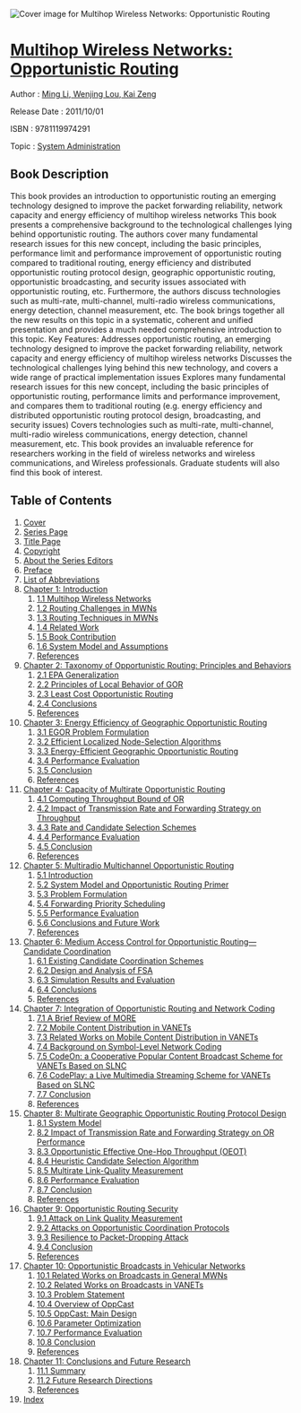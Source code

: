 ![Cover image for Multihop Wireless Networks: Opportunistic Routing](https://imgdetail.ebookreading.net/cover/cover/system_admin/EB9781119974291.jpg)

[Multihop Wireless Networks: Opportunistic Routing](https://ebookreading.net/view/book/Multihop+Wireless+Networks%3A+Opportunistic+Routing-EB9781119974291_1.html "Multihop Wireless Networks: Opportunistic Routing")
====================================================================================================================

Author : [Ming Li](https://ebookreading.net/search/author/Ming+Li),[ Wenjing Lou](https://ebookreading.net/search/author/+Wenjing+Lou),[ Kai Zeng](https://ebookreading.net/search/author/+Kai+Zeng)

Release Date : 2011/10/01

ISBN : 9781119974291

Topic : [System Administration](https://ebookreading.net/search/category/system-administration)

Book Description
-----------------

This book provides an introduction to opportunistic routing an emerging technology designed to improve the packet forwarding reliability, network capacity and energy efficiency of multihop wireless networks
This book presents a comprehensive background to the technological challenges lying behind opportunistic routing. The authors cover many fundamental research issues for this new concept, including the basic principles, performance limit and performance improvement of opportunistic routing compared to traditional routing, energy efficiency and distributed opportunistic routing protocol design, geographic opportunistic routing, opportunistic broadcasting, and security issues associated with opportunistic routing, etc. Furthermore, the authors discuss technologies such as multi-rate, multi-channel, multi-radio wireless communications, energy detection, channel measurement, etc. The book brings together all the new results on this topic in a systematic, coherent and unified presentation and provides a much needed comprehensive introduction to this topic.
Key Features:
Addresses opportunistic routing, an emerging technology designed to improve the packet forwarding reliability, network capacity and energy efficiency of multihop wireless networks
Discusses the technological challenges lying behind this new technology, and covers a wide range of practical implementation issues
Explores many fundamental research issues for this new concept, including the basic principles of opportunistic routing, performance limits and performance improvement, and compares them to traditional routing (e.g. energy efficiency and distributed opportunistic routing protocol design, broadcasting, and security issues)
Covers technologies such as multi-rate, multi-channel, multi-radio wireless communications, energy detection, channel measurement, etc.
This book provides an invaluable reference for researchers working in the field of wireless networks and wireless communications, and Wireless professionals. Graduate students will also find this book of interest.
              
Table of Contents
-----------------

1. [Cover](https://ebookreading.net/view/book/Multihop+Wireless+Networks%3A+Opportunistic+Routing-EB9781119974291_1.html)
1. [Series Page](https://ebookreading.net/view/book/Multihop+Wireless+Networks%3A+Opportunistic+Routing-EB9781119974291_2.html)
1. [Title Page](https://ebookreading.net/view/book/Multihop+Wireless+Networks%3A+Opportunistic+Routing-EB9781119974291_3.html)
1. [Copyright](https://ebookreading.net/view/book/Multihop+Wireless+Networks%3A+Opportunistic+Routing-EB9781119974291_4.html)
1. [About the Series Editors](https://ebookreading.net/view/book/Multihop+Wireless+Networks%3A+Opportunistic+Routing-EB9781119974291_5.html)
1. [Preface](https://ebookreading.net/view/book/Multihop+Wireless+Networks%3A+Opportunistic+Routing-EB9781119974291_6.html)
1. [List of Abbreviations](https://ebookreading.net/view/book/Multihop+Wireless+Networks%3A+Opportunistic+Routing-EB9781119974291_7.html)
1. [Chapter 1: Introduction](https://ebookreading.net/view/book/Multihop+Wireless+Networks%3A+Opportunistic+Routing-EB9781119974291_8.html)
    1. [1.1 Multihop Wireless Networks](https://ebookreading.net/view/book/Multihop+Wireless+Networks%3A+Opportunistic+Routing-EB9781119974291_9.html#c01_level1_1)
    1. [1.2 Routing Challenges in MWNs](https://ebookreading.net/view/book/Multihop+Wireless+Networks%3A+Opportunistic+Routing-EB9781119974291_10.html#c01_level1_2)
    1. [1.3 Routing Techniques in MWNs](https://ebookreading.net/view/book/Multihop+Wireless+Networks%3A+Opportunistic+Routing-EB9781119974291_11.html#c01_level1_3)
    1. [1.4 Related Work](https://ebookreading.net/view/book/Multihop+Wireless+Networks%3A+Opportunistic+Routing-EB9781119974291_12.html#c01_level1_4)
    1. [1.5 Book Contribution](https://ebookreading.net/view/book/Multihop+Wireless+Networks%3A+Opportunistic+Routing-EB9781119974291_13.html#c01_level1_5)
    1. [1.6 System Model and Assumptions](https://ebookreading.net/view/book/Multihop+Wireless+Networks%3A+Opportunistic+Routing-EB9781119974291_14.html#c01_level1_6)
    1. [References](https://ebookreading.net/view/book/Multihop+Wireless+Networks%3A+Opportunistic+Routing-EB9781119974291_15.html#c01_level1_7)
1. [Chapter 2: Taxonomy of Opportunistic Routing: Principles and Behaviors](https://ebookreading.net/view/book/Multihop+Wireless+Networks%3A+Opportunistic+Routing-EB9781119974291_16.html)
    1. [2.1 EPA Generalization](https://ebookreading.net/view/book/Multihop+Wireless+Networks%3A+Opportunistic+Routing-EB9781119974291_17.html#c02_level1_1)
    1. [2.2 Principles of Local Behavior of GOR](https://ebookreading.net/view/book/Multihop+Wireless+Networks%3A+Opportunistic+Routing-EB9781119974291_18.html#c02_level1_2)
    1. [2.3 Least Cost Opportunistic Routing](https://ebookreading.net/view/book/Multihop+Wireless+Networks%3A+Opportunistic+Routing-EB9781119974291_19.html#c02_level1_3)
    1. [2.4 Conclusions](https://ebookreading.net/view/book/Multihop+Wireless+Networks%3A+Opportunistic+Routing-EB9781119974291_20.html#c02_level1_4)
    1. [References](https://ebookreading.net/view/book/Multihop+Wireless+Networks%3A+Opportunistic+Routing-EB9781119974291_21.html#c02_level1_5)
1. [Chapter 3: Energy Efficiency of Geographic Opportunistic Routing](https://ebookreading.net/view/book/Multihop+Wireless+Networks%3A+Opportunistic+Routing-EB9781119974291_22.html)
    1. [3.1 EGOR Problem Formulation](https://ebookreading.net/view/book/Multihop+Wireless+Networks%3A+Opportunistic+Routing-EB9781119974291_23.html#c03_level1_1)
    1. [3.2 Efficient Localized Node-Selection Algorithms](https://ebookreading.net/view/book/Multihop+Wireless+Networks%3A+Opportunistic+Routing-EB9781119974291_24.html#c03_level1_2)
    1. [3.3 Energy-Efficient Geographic Opportunistic Routing](https://ebookreading.net/view/book/Multihop+Wireless+Networks%3A+Opportunistic+Routing-EB9781119974291_25.html#c03_level1_3)
    1. [3.4 Performance Evaluation](https://ebookreading.net/view/book/Multihop+Wireless+Networks%3A+Opportunistic+Routing-EB9781119974291_26.html#c03_level1_4)
    1. [3.5 Conclusion](https://ebookreading.net/view/book/Multihop+Wireless+Networks%3A+Opportunistic+Routing-EB9781119974291_27.html#c03_level1_5)
    1. [References](https://ebookreading.net/view/book/Multihop+Wireless+Networks%3A+Opportunistic+Routing-EB9781119974291_28.html#c03_level1_6)
1. [Chapter 4: Capacity of Multirate Opportunistic Routing](https://ebookreading.net/view/book/Multihop+Wireless+Networks%3A+Opportunistic+Routing-EB9781119974291_29.html)
    1. [4.1 Computing Throughput Bound of OR](https://ebookreading.net/view/book/Multihop+Wireless+Networks%3A+Opportunistic+Routing-EB9781119974291_30.html#c04_level1_1)
    1. [4.2 Impact of Transmission Rate and Forwarding Strategy on Throughput](https://ebookreading.net/view/book/Multihop+Wireless+Networks%3A+Opportunistic+Routing-EB9781119974291_31.html#c04_level1_2)
    1. [4.3 Rate and Candidate Selection Schemes](https://ebookreading.net/view/book/Multihop+Wireless+Networks%3A+Opportunistic+Routing-EB9781119974291_32.html#c04_level1_3)
    1. [4.4 Performance Evaluation](https://ebookreading.net/view/book/Multihop+Wireless+Networks%3A+Opportunistic+Routing-EB9781119974291_33.html#c04_level1_4)
    1. [4.5 Conclusion](https://ebookreading.net/view/book/Multihop+Wireless+Networks%3A+Opportunistic+Routing-EB9781119974291_34.html#c04_level1_5)
    1. [References](https://ebookreading.net/view/book/Multihop+Wireless+Networks%3A+Opportunistic+Routing-EB9781119974291_35.html#c04_level1_6)
1. [Chapter 5: Multiradio Multichannel Opportunistic Routing](https://ebookreading.net/view/book/Multihop+Wireless+Networks%3A+Opportunistic+Routing-EB9781119974291_36.html)
    1. [5.1 Introduction](https://ebookreading.net/view/book/Multihop+Wireless+Networks%3A+Opportunistic+Routing-EB9781119974291_37.html#c05_level1_1)
    1. [5.2 System Model and Opportunistic Routing Primer](https://ebookreading.net/view/book/Multihop+Wireless+Networks%3A+Opportunistic+Routing-EB9781119974291_38.html#c05_level1_2)
    1. [5.3 Problem Formulation](https://ebookreading.net/view/book/Multihop+Wireless+Networks%3A+Opportunistic+Routing-EB9781119974291_39.html#c05_level1_3)
    1. [5.4 Forwarding Priority Scheduling](https://ebookreading.net/view/book/Multihop+Wireless+Networks%3A+Opportunistic+Routing-EB9781119974291_40.html#c05_level1_4)
    1. [5.5 Performance Evaluation](https://ebookreading.net/view/book/Multihop+Wireless+Networks%3A+Opportunistic+Routing-EB9781119974291_41.html#c05_level1_5)
    1. [5.6 Conclusions and Future Work](https://ebookreading.net/view/book/Multihop+Wireless+Networks%3A+Opportunistic+Routing-EB9781119974291_42.html#c05_level1_6)
    1. [References](https://ebookreading.net/view/book/Multihop+Wireless+Networks%3A+Opportunistic+Routing-EB9781119974291_43.html#c05_level1_7)
1. [Chapter 6: Medium Access Control for Opportunistic Routing—Candidate Coordination](https://ebookreading.net/view/book/Multihop+Wireless+Networks%3A+Opportunistic+Routing-EB9781119974291_44.html)
    1. [6.1 Existing Candidate Coordination Schemes](https://ebookreading.net/view/book/Multihop+Wireless+Networks%3A+Opportunistic+Routing-EB9781119974291_45.html#c06_level1_1)
    1. [6.2 Design and Analysis of FSA](https://ebookreading.net/view/book/Multihop+Wireless+Networks%3A+Opportunistic+Routing-EB9781119974291_46.html#c06_level1_2)
    1. [6.3 Simulation Results and Evaluation](https://ebookreading.net/view/book/Multihop+Wireless+Networks%3A+Opportunistic+Routing-EB9781119974291_47.html#c06_level1_3)
    1. [6.4 Conclusions](https://ebookreading.net/view/book/Multihop+Wireless+Networks%3A+Opportunistic+Routing-EB9781119974291_48.html#c06_level1_4)
    1. [References](https://ebookreading.net/view/book/Multihop+Wireless+Networks%3A+Opportunistic+Routing-EB9781119974291_49.html#c06_level1_5)
1. [Chapter 7: Integration of Opportunistic Routing and Network Coding](https://ebookreading.net/view/book/Multihop+Wireless+Networks%3A+Opportunistic+Routing-EB9781119974291_50.html)
    1. [7.1 A Brief Review of MORE](https://ebookreading.net/view/book/Multihop+Wireless+Networks%3A+Opportunistic+Routing-EB9781119974291_51.html#c07_level1_1)
    1. [7.2 Mobile Content Distribution in VANETs](https://ebookreading.net/view/book/Multihop+Wireless+Networks%3A+Opportunistic+Routing-EB9781119974291_52.html#c07_level1_2)
    1. [7.3 Related Works on Mobile Content Distribution in VANETs](https://ebookreading.net/view/book/Multihop+Wireless+Networks%3A+Opportunistic+Routing-EB9781119974291_53.html#c07_level1_3)
    1. [7.4 Background on Symbol-Level Network Coding](https://ebookreading.net/view/book/Multihop+Wireless+Networks%3A+Opportunistic+Routing-EB9781119974291_54.html#c07_level1_4)
    1. [7.5 CodeOn: a Cooperative Popular Content Broadcast Scheme for VANETs Based on SLNC](https://ebookreading.net/view/book/Multihop+Wireless+Networks%3A+Opportunistic+Routing-EB9781119974291_55.html#c07_level1_5)
    1. [7.6 CodePlay: a Live Multimedia Streaming Scheme for VANETs Based on SLNC](https://ebookreading.net/view/book/Multihop+Wireless+Networks%3A+Opportunistic+Routing-EB9781119974291_56.html#c07_level1_6)
    1. [7.7 Conclusion](https://ebookreading.net/view/book/Multihop+Wireless+Networks%3A+Opportunistic+Routing-EB9781119974291_57.html#c07_level1_7)
    1. [References](https://ebookreading.net/view/book/Multihop+Wireless+Networks%3A+Opportunistic+Routing-EB9781119974291_58.html#c07_level1_8)
1. [Chapter 8: Multirate Geographic Opportunistic Routing Protocol Design](https://ebookreading.net/view/book/Multihop+Wireless+Networks%3A+Opportunistic+Routing-EB9781119974291_59.html)
    1. [8.1 System Model](https://ebookreading.net/view/book/Multihop+Wireless+Networks%3A+Opportunistic+Routing-EB9781119974291_60.html#c08_level1_1)
    1. [8.2 Impact of Transmission Rate and Forwarding Strategy on OR Performance](https://ebookreading.net/view/book/Multihop+Wireless+Networks%3A+Opportunistic+Routing-EB9781119974291_61.html#c08_level1_2)
    1. [8.3 Opportunistic Effective One-Hop Throughput (OEOT)](https://ebookreading.net/view/book/Multihop+Wireless+Networks%3A+Opportunistic+Routing-EB9781119974291_62.html#c08_level1_3)
    1. [8.4 Heuristic Candidate Selection Algorithm](https://ebookreading.net/view/book/Multihop+Wireless+Networks%3A+Opportunistic+Routing-EB9781119974291_63.html#c08_level1_4)
    1. [8.5 Multirate Link-Quality Measurement](https://ebookreading.net/view/book/Multihop+Wireless+Networks%3A+Opportunistic+Routing-EB9781119974291_64.html#c08_level1_5)
    1. [8.6 Performance Evaluation](https://ebookreading.net/view/book/Multihop+Wireless+Networks%3A+Opportunistic+Routing-EB9781119974291_65.html#c08_level1_6)
    1. [8.7 Conclusion](https://ebookreading.net/view/book/Multihop+Wireless+Networks%3A+Opportunistic+Routing-EB9781119974291_66.html#c08_level1_7)
    1. [References](https://ebookreading.net/view/book/Multihop+Wireless+Networks%3A+Opportunistic+Routing-EB9781119974291_67.html#c08_level1_8)
1. [Chapter 9: Opportunistic Routing Security](https://ebookreading.net/view/book/Multihop+Wireless+Networks%3A+Opportunistic+Routing-EB9781119974291_68.html)
    1. [9.1 Attack on Link Quality Measurement](https://ebookreading.net/view/book/Multihop+Wireless+Networks%3A+Opportunistic+Routing-EB9781119974291_69.html#c09_level1_1)
    1. [9.2 Attacks on Opportunistic Coordination Protocols](https://ebookreading.net/view/book/Multihop+Wireless+Networks%3A+Opportunistic+Routing-EB9781119974291_70.html#c09_level1_2)
    1. [9.3 Resilience to Packet-Dropping Attack](https://ebookreading.net/view/book/Multihop+Wireless+Networks%3A+Opportunistic+Routing-EB9781119974291_71.html#c09_level1_3)
    1. [9.4 Conclusion](https://ebookreading.net/view/book/Multihop+Wireless+Networks%3A+Opportunistic+Routing-EB9781119974291_72.html#c09_level1_4)
    1. [References](https://ebookreading.net/view/book/Multihop+Wireless+Networks%3A+Opportunistic+Routing-EB9781119974291_73.html#c09_level1_5)
1. [Chapter 10: Opportunistic Broadcasts in Vehicular Networks](https://ebookreading.net/view/book/Multihop+Wireless+Networks%3A+Opportunistic+Routing-EB9781119974291_74.html)
    1. [10.1 Related Works on Broadcasts in General MWNs](https://ebookreading.net/view/book/Multihop+Wireless+Networks%3A+Opportunistic+Routing-EB9781119974291_75.html#c10_level1_1)
    1. [10.2 Related Works on Broadcasts in VANETs](https://ebookreading.net/view/book/Multihop+Wireless+Networks%3A+Opportunistic+Routing-EB9781119974291_76.html#c10_level1_2)
    1. [10.3 Problem Statement](https://ebookreading.net/view/book/Multihop+Wireless+Networks%3A+Opportunistic+Routing-EB9781119974291_77.html#c10_level1_3)
    1. [10.4 Overview of OppCast](https://ebookreading.net/view/book/Multihop+Wireless+Networks%3A+Opportunistic+Routing-EB9781119974291_78.html#c10_level1_4)
    1. [10.5 OppCast: Main Design](https://ebookreading.net/view/book/Multihop+Wireless+Networks%3A+Opportunistic+Routing-EB9781119974291_79.html#c10_level1_5)
    1. [10.6 Parameter Optimization](https://ebookreading.net/view/book/Multihop+Wireless+Networks%3A+Opportunistic+Routing-EB9781119974291_80.html#c10_level1_6)
    1. [10.7 Performance Evaluation](https://ebookreading.net/view/book/Multihop+Wireless+Networks%3A+Opportunistic+Routing-EB9781119974291_81.html#c10_level1_7)
    1. [10.8 Conclusion](https://ebookreading.net/view/book/Multihop+Wireless+Networks%3A+Opportunistic+Routing-EB9781119974291_82.html#c10_level1_8)
    1. [References](https://ebookreading.net/view/book/Multihop+Wireless+Networks%3A+Opportunistic+Routing-EB9781119974291_83.html#c10_level1_9)
1. [Chapter 11: Conclusions and Future Research](https://ebookreading.net/view/book/Multihop+Wireless+Networks%3A+Opportunistic+Routing-EB9781119974291_84.html)
    1. [11.1 Summary](https://ebookreading.net/view/book/Multihop+Wireless+Networks%3A+Opportunistic+Routing-EB9781119974291_85.html#c11_level1_1)
    1. [11.2 Future Research Directions](https://ebookreading.net/view/book/Multihop+Wireless+Networks%3A+Opportunistic+Routing-EB9781119974291_86.html#c11_level1_2)
    1. [References](https://ebookreading.net/view/book/Multihop+Wireless+Networks%3A+Opportunistic+Routing-EB9781119974291_87.html#c11_level1_3)
1. [Index](https://ebookreading.net/view/book/Multihop+Wireless+Networks%3A+Opportunistic+Routing-EB9781119974291_88.html)
